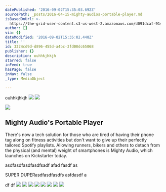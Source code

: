 ```yaml
---
datePublished: '2016-09-02T15:35:03.692Z'
sourcePath: _posts/2016-04-15-mighty-audios-portable-player.md
isBasedOnUrl: >-
  https://the-grid-user-content.s3-us-west-2.amazonaws.com/d091dcaf-914c-4ee2-a5c1-f9510c5d5a7a.png
author: []
via: {}
dateModified: '2016-09-02T15:35:02.440Z'
title: ''
id: 3324cd9d-d896-455d-a4bc-3fd00dc65068
publisher: {}
description: ouhhkjhkjh
starred: false
inFeed: true
hasPage: false
inNav: false
_type: MediaObject

---
```

ouhhkjhkjh
![](https://the-grid-user-content.s3-us-west-2.amazonaws.com/d091dcaf-914c-4ee2-a5c1-f9510c5d5a7a.png)
![](https://the-grid-user-content.s3-us-west-2.amazonaws.com/acf02b79-bfc0-425f-bf07-5bdef43c07b8.jpg)

<article style=""><img src="https://s3-us-west-2.amazonaws.com/the-grid-img/p/7070b4eedc96d243e3c8c36783d47700e6d7d910.jpg" /><h1>Mighty Audio's Portable Player</h1><p>There's now a tech solution for those who are tired of having their phone tag along on fitness activities but don't want to give up their perfectly tailored Spotify playlists. Allowing runners, bikers and others to detach from the physical (and mental) weight of smartphones is Mighty Audio, which launches on Kickstarter today.</p></article>

asdfasdfasdfasdfsadf afad fasdf as

SUPER DUPERasdfasdfasdfs asfdasdf a

df df
![](https://s3-us-west-2.amazonaws.com/the-grid-img/p/d876f968424a359d471ea5e5b58452468356703e.png)
![](https://the-grid-user-content.s3-us-west-2.amazonaws.com/c886f43f-bd76-4efa-be3e-a4eda0ea3d04.png)
![](https://the-grid-user-content.s3-us-west-2.amazonaws.com/575adde6-d366-450f-8b25-9bf5dfbd826c.png)
![](https://the-grid-user-content.s3-us-west-2.amazonaws.com/9e784a13-55f2-42c6-badb-1cec0b591326.png)
![](https://the-grid-user-content.s3-us-west-2.amazonaws.com/b52be61c-b849-4728-8e70-aa99c07bb934.png)
![](https://the-grid-user-content.s3-us-west-2.amazonaws.com/d729a8e0-42ed-4011-af88-7ef41d927fad.png)
![](https://imgflo.herokuapp.com/graph/2b2431f8e7ba7b0/f22bb45976fda446af0b2c9f9abd8b51/croprotate.png?cropheight=2369&cropwidth=3051&degrees=0&input=https%3A%2F%2Fs3-us-west-2.amazonaws.com%2Fthe-grid-img%2Fp%2Fa7c98339741348231a551b2b1cc125921a10a1c8.png&x=0&y=0)
![](https://the-grid-user-content.s3-us-west-2.amazonaws.com/551f78df-df95-4de6-bb7a-b52b9456b119.png)